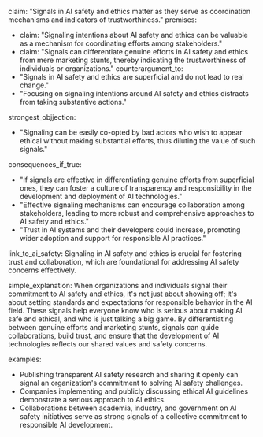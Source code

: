 claim: "Signals in AI safety and ethics matter as they serve as coordination mechanisms and indicators of trustworthiness."
premises:
  - claim: "Signaling intentions about AI safety and ethics can be valuable as a mechanism for coordinating efforts among stakeholders."
  - claim: "Signals can differentiate genuine efforts in AI safety and ethics from mere marketing stunts, thereby indicating the trustworthiness of individuals or organizations."
counterargument_to:
  - "Signals in AI safety and ethics are superficial and do not lead to real change."
  - "Focusing on signaling intentions around AI safety and ethics distracts from taking substantive actions."

strongest_objjection:
  - "Signaling can be easily co-opted by bad actors who wish to appear ethical without making substantial efforts, thus diluting the value of such signals."

consequences_if_true:
  - "If signals are effective in differentiating genuine efforts from superficial ones, they can foster a culture of transparency and responsibility in the development and deployment of AI technologies."
  - "Effective signaling mechanisms can encourage collaboration among stakeholders, leading to more robust and comprehensive approaches to AI safety and ethics."
  - "Trust in AI systems and their developers could increase, promoting wider adoption and support for responsible AI practices."

link_to_ai_safety: Signaling in AI safety and ethics is crucial for fostering trust and collaboration, which are foundational for addressing AI safety concerns effectively.

simple_explanation: When organizations and individuals signal their commitment to AI safety and ethics, it's not just about showing off; it's about setting standards and expectations for responsible behavior in the AI field. These signals help everyone know who is serious about making AI safe and ethical, and who is just talking a big game. By differentiating between genuine efforts and marketing stunts, signals can guide collaborations, build trust, and ensure that the development of AI technologies reflects our shared values and safety concerns.

examples:
  - Publishing transparent AI safety research and sharing it openly can signal an organization's commitment to solving AI safety challenges.
  - Companies implementing and publicly discussing ethical AI guidelines demonstrate a serious approach to AI ethics.
  - Collaborations between academia, industry, and government on AI safety initiatives serve as strong signals of a collective commitment to responsible AI development.